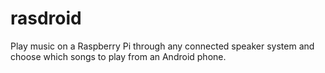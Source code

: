 rasdroid
========

Play music on a Raspberry Pi through any connected speaker system and choose which songs to play from an Android phone.